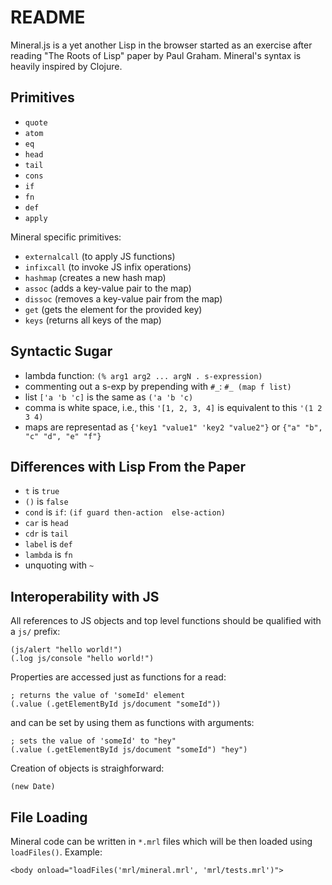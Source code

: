 # README

Mineral.js is a yet another Lisp in the browser started as an exercise after reading "The Roots of Lisp" paper by Paul Graham. Mineral's syntax is heavily inspired by Clojure.

## Primitives

 - `quote`
 - `atom`
 - `eq`
 - `head`
 - `tail`
 - `cons`
 - `if`
 - `fn`
 - `def`
 - `apply`

Mineral specific primitives:

 - `externalcall` (to apply JS functions)
 - `infixcall` (to invoke JS infix operations)
 - `hashmap` (creates a new hash map)
 - `assoc` (adds a key-value pair to the map)
 - `dissoc` (removes a key-value pair from the map)
 - `get` (gets the element for the provided key)
 - `keys` (returns all keys of the map)

## Syntactic Sugar

 - lambda function: `(% arg1 arg2 ... argN . s-expression)`
 - commenting out a s-exp by prepending with `#_`: `#_ (map f list)`
 - list `['a 'b 'c]` is the same as `('a 'b 'c)`
 - comma is white space, i.e., this `'[1, 2, 3, 4]` is equivalent to this `'(1 2 3 4)`
 - maps are representad as `{'key1 "value1" 'key2 "value2"}` or `{"a" "b", "c" "d", "e" "f"}`

## Differences with Lisp From the Paper

 - `t` is `true`
 - `()` is `false`
 - `cond` is `if`: `(if guard then-action  else-action)`
 - `car` is `head`
 - `cdr` is `tail`
 - `label` is `def`
 - `lambda` is `fn`
 - unquoting with `~`

## Interoperability with JS

All references to JS objects and top level functions should be qualified with a `js/` prefix:

    (js/alert "hello world!")
    (.log js/console "hello world!")

Properties are accessed just as functions for a read:

    ; returns the value of 'someId' element
    (.value (.getElementById js/document "someId"))

and can be set by using them as functions with arguments:

    ; sets the value of 'someId' to "hey"
    (.value (.getElementById js/document "someId") "hey")

Creation of objects is straighforward:

    (new Date)

## File Loading

Mineral code can be written in `*.mrl` files which will be then loaded using `loadFiles()`.
Example:

    <body onload="loadFiles('mrl/mineral.mrl', 'mrl/tests.mrl')">
